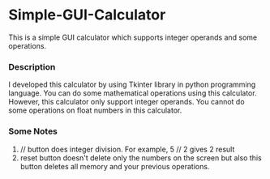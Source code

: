 # Simple-GUI-Calculator
This is a simple  GUI calculator which supports integer operands and some operations.
### Description
I developed this calculator by using Tkinter library in python programming language. You can do some mathematical operations using this calculator. However, this calculator only  support integer operands. You cannot do some operations on float numbers in this calculator. </br>
### Some Notes
1) // button does integer division. For example, 5 // 2  gives 2 result 
2) reset button doesn't delete only the numbers on the screen but also this button deletes all memory and your previous operations. 
  
